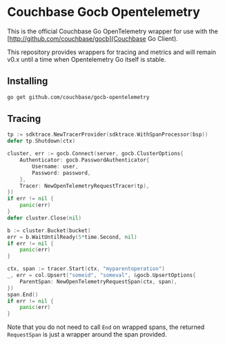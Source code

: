 # Couchbase Gocb Opentelemetry

This is the official Couchbase Go OpenTelemetry wrapper for use with the [http://github.com/couchbase/gocb](Couchbase Go Client).

This repository provides wrappers for tracing and metrics and will remain v0.x until a time when Opentelemetry Go itself is stable.

## Installing

```bash
go get github.com/couchbase/gocb-opentelemetry
```

## Tracing

```go
tp := sdktrace.NewTracerProvider(sdktrace.WithSpanProcessor(bsp))
defer tp.Shutdown(ctx)

cluster, err := gocb.Connect(server, gocb.ClusterOptions{
    Authenticator: gocb.PasswordAuthenticator{
        Username: user,
        Password: password,
    },
    Tracer: NewOpenTelemetryRequestTracer(tp),
})
if err != nil {
	panic(err)
}
defer cluster.Close(nil)

b := cluster.Bucket(bucket)
err = b.WaitUntilReady(5*time.Second, nil)
if err != nil {
    panic(err)
}

ctx, span := tracer.Start(ctx, "myparentoperation")
_, err = col.Upsert("someid", "someval", &gocb.UpsertOptions{
    ParentSpan: NewOpenTelemetryRequestSpan(ctx, span),
})
span.End()
if err != nil {
    panic(err)
}
```

Note that you do not need to call `End` on wrapped spans, the returned `RequestSpan` is just a wrapper around the span provided.

